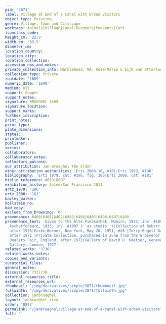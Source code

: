 ```yaml
---
pid: '3871'
label: Village at End of a Canal with Urban Visitors
object_type: Painting
genre: Village, Town and Cityscape
worktags: Animals|Village|Canal|Burghers|Peasants|Cart
iconclass_code:
height_cm: '22.5'
width_cm: '33.5'
diameter_cm:
location_country:
location_city:
location_collection:
accession_nos_and_notes:
private_collection_info: Marblehead, MA, Rose-Marie & Eijk van Otterloo Collection
collection_type: Private
realdate: '1609'
numeric_date: '1609'
medium: Oil
support: Copper
support_notes:
signature: BRUEGHEL 1609
signature_location:
support_marks:
further_inscription:
print_notes:
print_type:
plate_dimensions:
states:
printmaker:
publisher:
series:
collaborators:
collaborator_notes:
collectors_patrons:
our_attribution: Jan Brueghel the Elder
other_attribution_authorities: 'Ertz 2008-10, #181|Ertz 1979, #196'
bibliography: 'Ertz 1979, cat. #196, fig. 266|Ertz 2008, cat. #181'
biblio_reference: 8679|8907
exhibition_history: Salem/San Francisco 2011
ertz_1979: '196'
ertz_2008: '181'
bailey_walker:
hollstein_no:
bad_copy:
exclude_from_browsing: '0'
provenance: 6400|6401|6402|6403|6404|6405|6406|6407|6408
provenance_text: 'Given to the Alte Pinakothek, Munich, 1933, inv. #1897|Staatsgemäldesammlungen,
  Aschaffenburg, 1933, inv. #1897 (''as studio'')|Collection of Robert J. Gellert,
  after 1933|Parke-Bernet, New York, May 20, 1971, #26 |Terry-Engell Gallery, London,
  after 1971 |Private Collection, purchased in June from the Grosvenor House Antique
  Dealers Fair, England, after 1971|Gallery of David H. Koetser, Geneva; Colnaghi
  Gallery, London, 1977'
related_works: '3736'
related_works_notes:
copies_and_variants:
curatorial_files:
general_notes:
discussion: 737|738
external_resources_title:
external_resources_url:
thumbnail: "/img/derivatives/simple/3871/thumbnail.jpg"
fullwidth: "/img/derivatives/simple/3871/fullwidth.jpg"
collection: janbrueghel
layout: janbrueghel_item
order: '0892'
permalink: "/janbrueghel/village-at-end-of-a-canal-with-urban-visitors"
full: ''
---
```

